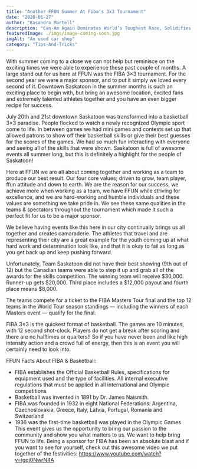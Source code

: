 ```yaml
---
title: "Another FFUN Summer At Fiba's 3x3 Tournament"
date: "2020-01-27"
author: "Kasandra Martell"
description: "Can-Am Again Dominates World’s Toughest Race, Solidifies Position as Brand of Choice for Off-Road Performance. ©BRP 2020"
featuredImage: ./imgs/image-coming-soon.jpg
imgAlt: "An used car shop"
category: "Tips-And-Tricks"
---
```


<!-- ![Markdown Logo](./imgs/image-coming-soon.jpg) -->

With summer coming to a close we can not help but reminisce on the exciting times we were able to experience these past couple of months. A large stand out for us here at FFUN was the FIBA 3×3 tournament. For the second year we were a major sponsor, and to put it simply we loved every second of it. Downtown Saskatoon in the summer months is such an exciting place to begin with, but bring an awesome location, excited fans and extremely talented athletes together and you have an even bigger recipe for success.

July 20th and 21st downtown Saskatoon was transformed into a basketball 3×3 paradise. People flocked to watch a newly recognized Olympic sport come to life. In between games we had mini games and contests set up that allowed patrons to show off their basketball skills or give their best guesses for the scores of the games. We had so much fun interacting with everyone and seeing all of the skills that were shown. Saskatoon is full of awesome events all summer long, but this is definitely a highlight for the people of Saskatoon!

Here at FFUN we are all about coming together and working as a team to produce our best result. Our four core values; driven to grow, team player, ffun attitude and down to earth. We are the reason for our success, we achieve more when working as a team, we have FFUN while striving for excellence, and we are hard-working and humble individuals and these values are something we take pride in. We see these same qualities in the teams & spectators throughout the tournament which made it such a perfect fit for us to be a major sponsor.

We believe having events like this here in our city continually brings us all together and creates camaraderie. The athletes that travel and are representing their city are a great example for the youth coming up at what hard work and determination look like, and that it is okay to fail as long as you get back up and keep pushing forward.

Unfortunately, Team Saskatoon did not have their best showing (9th out of 12) but the Canadian teams were able to step it up and grab all of the awards for the skills competition. The winning team will receive $30,000. Runner-up gets $20,000. Third place includes a $12,000 payout and fourth place means $8,000.

The teams compete for a ticket to the FIBA Masters Tour final and the top 12 teams in the World Tour season standings — including the winners of each Masters event — qualify for the final.

FIBA 3×3 is the quickest format of basketball. The games are 10 minutes, with 12 second shot-clock. Players do not get a break after scoring and there are no halftimes or quarters!! So if you have never been and like high intensity action and a crowd full of energy, then this is an event you will certainly need to look into.

FFUN Facts About FIBA & Basketball:

- FIBA establishes the Official Basketball Rules, specifications for equipment used and the type of facilities. All internal executive regulations that must be applied in all international and Olympic competitions
- Basketball was invented in 1891 by Dr. James Naismith.
- FIBA was founded in 1932 in eight National Federations: Argentina, Czechoslovakia, Greece, Italy, Latvia, Portugal, Romania and Switzerland
- 1936 was the first-time basketball was played in the Olympic Games
  This event gives us the opportunity to bring our passion to the community and show you what matters to us. We want to help bring FFUN to life. Being a sponsor for FIBA has been an absolute blast and if you want to see for yourself, check out this awesome video we put together of the festivities: https://www.youtube.com/watch?v=igqj0NwrN4A
